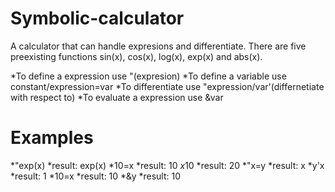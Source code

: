# Symbolic-calculator

A calculator that can handle expresions and differentiate. There are five preexisting functions sin(x), cos(x), log(x), exp(x) and abs(x).

*To define a expression use "(expresion)
*To define a variable use constant/expression=var
*To differentiate use "expression/var'(differnetiate with respect to)
*To evaluate a expression use &var

# Examples

*"exp(x)
*result: exp(x)
*10=x
*result: 10
*x*10
*result: 20
*"x=y
*result: x
*y'x
*result: 1
*10=x
*result: 10
*&y
*result: 10

